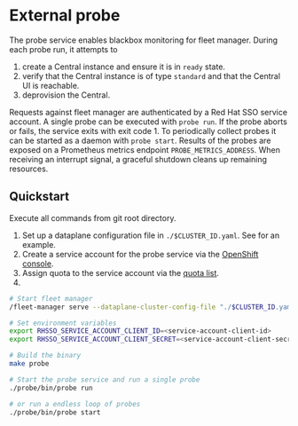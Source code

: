 # External probe

The probe service enables blackbox monitoring for fleet manager. During each
probe run, it attempts to

1. create a Central instance and ensure it is in `ready` state.
2. verify that the Central instance is of type `standard` and that the Central UI is reachable.
3. deprovision the Central.

Requests against fleet manager are authenticated by a Red Hat SSO service account.
A single probe can be executed with `probe run`. If the probe aborts or fails, the service exits with exit code 1.
To periodically collect probes it can be started as a daemon with `probe start`. Results of the probes are exposed on a Prometheus metrics endpoint `PROBE_METRICS_ADDRESS`.
When receiving an interrupt signal, a graceful shutdown cleans up remaining resources.

## Quickstart

Execute all commands from git root directory.

1. Set up a dataplane configuration file in `./$CLUSTER_ID.yaml`. See [](../config/dataplane-cluster-configuration.yaml) for an example.
2. Create a service account for the probe service via the [OpenShift console](https://console.redhat.com/application-services/service-accounts).
3. Assign quota to the service account via the [quota list](../config/quota-management-list-configuration.yaml).
4.

```sh
# Start fleet manager
/fleet-manager serve --dataplane-cluster-config-file "./$CLUSTER_ID.yaml"

# Set environment variables
export RHSSO_SERVICE_ACCOUNT_CLIENT_ID=<service-account-client-id>
export RHSSO_SERVICE_ACCOUNT_CLIENT_SECRET=<service-account-client-secret>

# Build the binary
make probe

# Start the probe service and run a single probe
./probe/bin/probe run

# or run a endless loop of probes
./probe/bin/probe start
```

